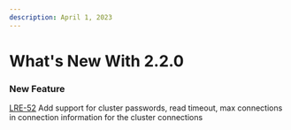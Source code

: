 ```yaml
---
description: April 1, 2023
---
```


# What's New With 2.2.0

### New Feature

[LRE-52](https://ortussolutions.atlassian.net/browse/LRE-52) Add support for cluster passwords, read timeout, max connections in connection information for the cluster connections
